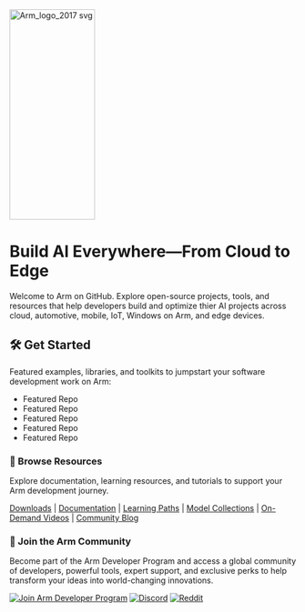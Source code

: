 <img width="150" height="370" alt="Arm_logo_2017 svg" src="https://github.com/user-attachments/assets/025174b5-0581-4622-b622-ec7e27d05a05" />

# Build AI Everywhere—From Cloud to Edge

Welcome to Arm on GitHub. Explore open-source projects, tools, and resources that help developers build and optimize thier AI projects across cloud, automotive, mobile, IoT, Windows on Arm, and edge devices.

## 🛠 Get Started
Featured examples, libraries, and toolkits to jumpstart your software development work on Arm:
* Featured Repo
* Featured Repo
* Featured Repo
* Featured Repo
* Featured Repo

### 🔎 Browse Resources
Explore documentation, learning resources, and tutorials to support your Arm development journey.

[Downloads](https://developer.arm.com/downloads) | [Documentation](https://developer.arm.com/documentation) | [Learning Paths](https://learn.arm.com/) | [Model Collections](https://huggingface.co/Arm) | [On-Demand Videos](https://developer.arm.com/search#numberOfResults=48&f-navigationhierarchiescontenttype=Video%20Tutorial) | [Community Blog](https://community.arm.com/arm-community-blogs/) 

### 🤝 Join the Arm Community
Become part of the Arm Developer Program and access a global community of developers, powerful tools, expert support, and exclusive perks to help transform your ideas into world-changing innovations.

[![Join Arm Developer Program](https://img.shields.io/badge/Join-Arm_Developer_Program-0091BD?style=for-the-badge&logo=arm&logoColor=white&labelColor=0091BD&color=0091BD)](https://developer.arm.com/arm-developer-program)
[![Discord](https://img.shields.io/badge/Discord-5865F2?style=for-the-badge&logo=discord&logoColor=white)](https://discord.com/invite/armsoftwaredev)
[![Reddit](https://img.shields.io/badge/Reddit-FF4500?style=for-the-badge&logo=reddit&logoColor=white)](https://www.reddit.com/r/ArmSoftwareDev/)
